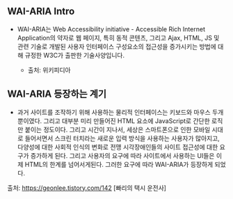 ## WAI-ARIA Intro

* WAI-ARIA는 Web Accessibility initiative - Accessible Rich Internet Application의 약자로 웹 페이지, 특히 동적 콘텐츠, 그리고 Ajax, HTML, JS 및 관련 기술로 개발된 사용자 인터페이스 구성요소의 접근성을 증가시키는 방법에 대해 규정한 W3C가 출판한 기술사양입니다.

  * 출처: 위키피디아

## WAI-ARIA 등장하는 계기

* 과거 사이트를 조작하기 위해 사용하는 물리적 인터페이스는 키보드와 마우스 두개 뿐이였다. 그리고 대부분 미리 만들어진 HTML 요소에 JavaScript로 간단한 로직만 붙이는 정도이다. 그리고 시간이 지나서, 세상은 스마트폰으로 인한 모바일 시대로 들어서면서 스크린 터치라는 새로운 입력 방식을 사용하는 사용자가 많아지고, 다양성에 대한 사회적 인식의 변화로 전맹 시각장애인들의 사이트 접근성에 대한 요구가 증가하게 된다. 그리고 사용자의 요구에 따라 사이트에서 사용하는 UI들은 이제 HTML의 한계를 넘어서게된다. 그러한 요구에 따라 WAI-ARIA가 등장하게 되었다.

출처: https://geonlee.tistory.com/142 [빠리의 택시 운전사]
